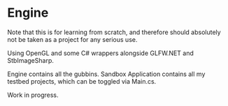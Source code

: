 # Engine

Note that this is for learning from scratch, and therefore should absolutely not be taken as a project for any serious use.

Using OpenGL and some C# wrappers alongside GLFW.NET and StbImageSharp.

Engine contains all the gubbins. Sandbox Application contains all my testbed projects, which can be toggled via Main.cs.

Work in progress.
